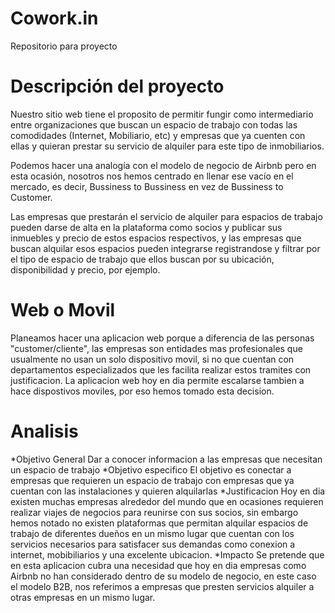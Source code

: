 # Cowork.in
Repositorio para proyecto


# Descripción del proyecto
Nuestro sitio web tiene el proposito de permitir fungir como intermediario entre organizaciones que buscan un espacio de trabajo con todas las comodidades (Internet, Mobiliario, etc) y empresas que ya cuenten con ellas y quieran prestar su servicio de alquiler para este tipo de inmobiliarios. 

Podemos hacer una analogía con el modelo de negocio de Airbnb pero en esta ocasión, nosotros nos hemos centrado en llenar ese vacío en el mercado, es decir, Bussiness to Bussiness en vez de Bussiness to Customer.

Las empresas que prestarán el servicio de alquiler para espacios de trabajo pueden darse de alta en la plataforma como socios y publicar sus inmuebles y precio de estos espacios respectivos, y las empresas que buscan alquilar esos espacios pueden integrarse registrandose y filtrar por el tipo de espacio de trabajo que ellos buscan por su ubicación, disponibilidad y precio, por ejemplo. 

# Web o Movil
Planeamos hacer una aplicacion web porque a diferencia de las personas "customer/cliente", las empresas son entidades mas profesionales que usualmente no usan un solo dispositivo movil, si no que cuentan con departamentos especializados que les facilita realizar estos tramites con justificacion. La aplicacion web hoy en dia permite escalarse tambien a hace dispostivos moviles, por eso hemos tomado esta decision.

# Analisis
*Objetivo General
Dar a conocer informacion a las empresas que necesitan un espacio de trabajo
*Objetivo especifico
El objetivo es conectar a empresas que requieren un espacio de trabajo con empresas que ya cuentan con las instalaciones y quieren alquilarlas 
*Justificacion
Hoy en dia existen muchas empresas alrededor del mundo que en ocasiones requieren realizar viajes de negocios para reunirse con sus socios, sin embargo hemos notado no existen plataformas que permitan alquilar espacios de trabajo de diferentes dueños en un mismo lugar que cuentan con los servicios necesarios para satisfacer sus demandas como conexion a internet, mobibiliarios y una excelente ubicacion.
*Impacto
Se pretende que en esta aplicacion cubra una necesidad que hoy en dia empresas como Airbnb no han considerado dentro de su modelo de negocio, en este caso el modelo B2B, nos referimos a empresas que presten servicios alquiler a otras empresas en un mismo lugar.
